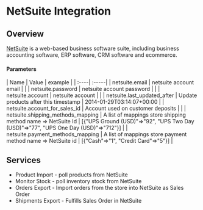 # NetSuite Integration

## Overview

[NetSuite](http://www.netsuite.com) is a web-based business software suite,
including business accounting software, ERP software, CRM software and ecommerce.

#### Parameters

| Name | Value | example |
| :----| :-----|
| netsuite.email | netsuite account email | |
| netsuite.password | netsuite account password | |
| netsuite.account | netsuite account | |
| netsuite.last_updated_after | Update products after this timestamp | 2014-01-29T03:14:07+00:00 |
| netsuite.account_for_sales_id | Account used on customer deposits | |
| netsuite.shipping_methods_mapping | A list of mappings store shipping method name => NetSuite Id | [{"UPS Ground (USD)"=>"92", "UPS Two Day (USD)"=>"77", "UPS One Day (USD)"=>"712"}] |
| netsuite.payment_methods_mapping | A list of mappings store payment method name => NetSuite id | [{"Cash"=>"1", "Credit Card"=>"5"}] |

## Services

  * Product Import - poll products from NetSuite
  * Monitor Stock - poll inventory stock from NetSuite
  * Orders Export - Import orders from the store into NetSuite as Sales Order
  * Shipments Export - Fulfills Sales Order in NetSuite
